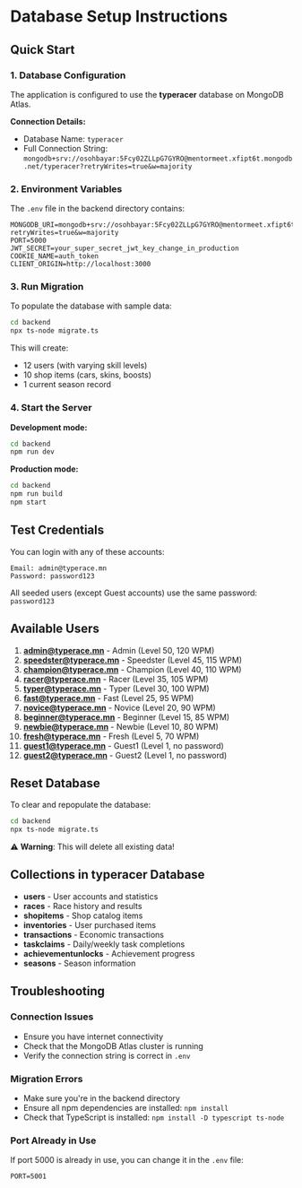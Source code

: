# Database Setup Instructions

## Quick Start

### 1. Database Configuration
The application is configured to use the **typeracer** database on MongoDB Atlas.

**Connection Details:**
- Database Name: `typeracer`
- Full Connection String: `mongodb+srv://osohbayar:5Fcy02ZLLpG7GYRO@mentormeet.xfipt6t.mongodb.net/typeracer?retryWrites=true&w=majority`

### 2. Environment Variables
The `.env` file in the backend directory contains:
```
MONGODB_URI=mongodb+srv://osohbayar:5Fcy02ZLLpG7GYRO@mentormeet.xfipt6t.mongodb.net/typeracer?retryWrites=true&w=majority
PORT=5000
JWT_SECRET=your_super_secret_jwt_key_change_in_production
COOKIE_NAME=auth_token
CLIENT_ORIGIN=http://localhost:3000
```

### 3. Run Migration
To populate the database with sample data:

```bash
cd backend
npx ts-node migrate.ts
```

This will create:
- 12 users (with varying skill levels)
- 10 shop items (cars, skins, boosts)
- 1 current season record

### 4. Start the Server

**Development mode:**
```bash
cd backend
npm run dev
```

**Production mode:**
```bash
cd backend
npm run build
npm start
```

## Test Credentials

You can login with any of these accounts:
```
Email: admin@typerace.mn
Password: password123
```

All seeded users (except Guest accounts) use the same password: `password123`

## Available Users

1. **admin@typerace.mn** - Admin (Level 50, 120 WPM)
2. **speedster@typerace.mn** - Speedster (Level 45, 115 WPM)
3. **champion@typerace.mn** - Champion (Level 40, 110 WPM)
4. **racer@typerace.mn** - Racer (Level 35, 105 WPM)
5. **typer@typerace.mn** - Typer (Level 30, 100 WPM)
6. **fast@typerace.mn** - Fast (Level 25, 95 WPM)
7. **novice@typerace.mn** - Novice (Level 20, 90 WPM)
8. **beginner@typerace.mn** - Beginner (Level 15, 85 WPM)
9. **newbie@typerace.mn** - Newbie (Level 10, 80 WPM)
10. **fresh@typerace.mn** - Fresh (Level 5, 70 WPM)
11. **guest1@typerace.mn** - Guest1 (Level 1, no password)
12. **guest2@typerace.mn** - Guest2 (Level 1, no password)

## Reset Database

To clear and repopulate the database:

```bash
cd backend
npx ts-node migrate.ts
```

⚠️ **Warning**: This will delete all existing data!

## Collections in typeracer Database

- **users** - User accounts and statistics
- **races** - Race history and results
- **shopitems** - Shop catalog items
- **inventories** - User purchased items
- **transactions** - Economic transactions
- **taskclaims** - Daily/weekly task completions
- **achievementunlocks** - Achievement progress
- **seasons** - Season information

## Troubleshooting

### Connection Issues
- Ensure you have internet connectivity
- Check that the MongoDB Atlas cluster is running
- Verify the connection string is correct in `.env`

### Migration Errors
- Make sure you're in the backend directory
- Ensure all npm dependencies are installed: `npm install`
- Check that TypeScript is installed: `npm install -D typescript ts-node`

### Port Already in Use
If port 5000 is already in use, you can change it in the `.env` file:
```
PORT=5001
```




